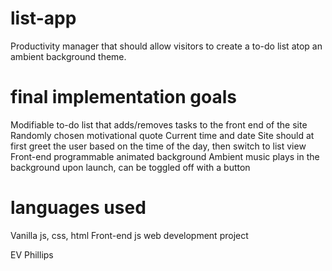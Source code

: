 # list-app
Productivity manager that should allow visitors to create a to-do list atop an ambient background theme.

# final implementation goals
Modifiable to-do list that adds/removes tasks to the front end of the site
Randomly chosen motivational quote
Current time and date
Site should at first greet the user based on the time of the day, then switch to list view
Front-end programmable animated background
Ambient music plays in the background upon launch, can be toggled off with a button

# languages used
Vanilla js, css, html
Front-end js web development project

EV Phillips
